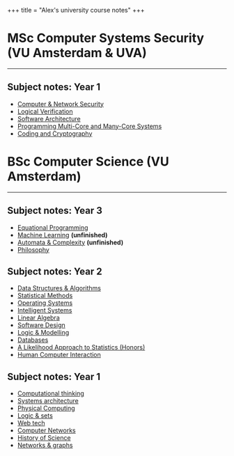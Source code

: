 +++
title = "Alex's university course notes"
+++

# MSc Computer Systems Security (VU Amsterdam & UVA)
---

## Subject notes: Year 1
* [Computer & Network Security](computer-network-security/)
* [Logical Verification](logical-verification/)
* [Software Architecture](software-architecture/)
* [Programming Multi-Core and Many-Core Systems](programming-multi-core-and-many-core-systems)
* [Coding and Cryptography](coding-and-cryptography)

# BSc Computer Science (VU Amsterdam)
---

## Subject notes: Year 3
* [Equational Programming](equational-notes/)
* [Machine Learning](ml-notes/) **(unfinished)**
* [Automata & Complexity](automata-complexity-notes/) **(unfinished)**
* [Philosophy](philosophy-notes/)

## Subject notes: Year 2

* [Data Structures & Algorithms](dsa-notes/)
* [Statistical Methods](https://thezeroalpha.github.io/stats-notes)
* [Operating Systems](https://thezeroalpha.github.io/os-notes)
* [Intelligent Systems](is-notes/)
* [Linear Algebra](lin-algebra-notes/)
* [Software Design](https://thezeroalpha.github.io/softdesign-notes)
* [Logic & Modelling](logic-modelling-notes/)
* [Databases](databases-notes)
* [A Likelihood Approach to Statistics (Honors)](likelihood-notes/notes.pdf)
* [Human Computer Interaction](hci-notes/)

## Subject notes: Year 1

* [Computational thinking](https://thezeroalpha.github.io/compthink-notes)
* [Systems architecture](https://thezeroalpha.github.io/sysarch-notes)
* [Physical Computing](https://thezeroalpha.github.io/physcomp-notes)
* [Logic & sets](logicsets-notes/)
* [Web tech](https://thezeroalpha.github.io/webtech-notes)
* [Computer Networks](compnet-notes/)
* [History of Science](history-science-notes/)
* [Networks & graphs](networksgraphs-notes/)
